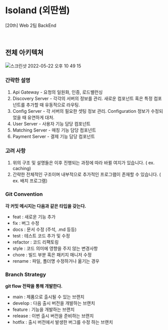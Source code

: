 # Isoland (외딴썸)
[20th] Web 2팀 BackEnd

<br/>

## 전체 아키텍쳐
![스크린샷 2022-05-22 오후 10 49 15](https://user-images.githubusercontent.com/31160622/169699107-9ab4e347-6fd7-491c-8e02-3f5dc1482551.png)

### 간략한 설명
1. Api Gateway - 요청의 일원화, 인증, 로드밸런싱
2. Discovery Server - 각각의 서버의 정보를 관리. 새로운 컴포넌트 혹은 특정 컴포넌트를 추가할 때 유동적으로 라우팅.
3. Config Server - 각 서버의 필요한 셋팅 정보 관리. Configuration 정보가 수정되었을 때 유연하게 대처. 
4. User Server - 사용자 기능 담당 컴포넌트
5. Matching Server - 매칭 기능 담당 컴포넌트
6. Payment Server - 결제 기능 담당 컴포넌트

### 고려 사항
1. 위의 구조 및 설명들은 이후 진행되는 과정에 따라 바뀔 여지가 있습니다. ( ex. caching)
2. 간략한 전체적인 구조이며 내부적으로 추가적인 프로그램이 존재할 수 있습니다. ( ex. 배치 프로그램)

### Git Convention

**각 커밋 메시지는 다음과 같은 타입을 갖는다.**

- feat : 새로운 기능 추가
- fix : 버그 수정
- docs : 문서 수정 (주석, .md 등등)
- test : 테스트 코드 추가 및 수정
- refactor : 코드 리팩토링
- style : 코드 의미에 영향을 주지 않는 변경사항
- chore : 빌드 부분 혹은 패키지 매니저 수정
- rename : 파일, 폴더명 수정하거나 옮기는 경우

### Branch Strategy

**git flow 전략을 통해 개발한다.**

- main : 제품으로 출시될 수 있는 브랜치
- develop : 다음 출시 버전을 개발하는 브랜치
- feature : 기능을 개발하는 브랜치
- release : 이번 출시 버전을 준비하는 브랜치
- hotfix : 출시 버전에서 발생한 버그를 수정 하는 브랜치
